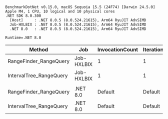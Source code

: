 ```

BenchmarkDotNet v0.15.0, macOS Sequoia 15.5 (24F74) [Darwin 24.5.0]
Apple M4, 1 CPU, 10 logical and 10 physical cores
.NET SDK 8.0.300
  [Host]     : .NET 8.0.5 (8.0.524.21615), Arm64 RyuJIT AdvSIMD
  Job-HXLBIX : .NET 8.0.5 (8.0.524.21615), Arm64 RyuJIT AdvSIMD
  .NET 8.0   : .NET 8.0.5 (8.0.524.21615), Arm64 RyuJIT AdvSIMD

Runtime=.NET 8.0  

```
| Method                  | Job        | InvocationCount | IterationCount | LaunchCount | UnrollFactor | WarmupCount | Mean      | Error     | StdDev    | Ratio |
|------------------------ |----------- |---------------- |--------------- |------------ |------------- |------------ |----------:|----------:|----------:|------:|
| RangeFinder_RangeQuery  | Job-HXLBIX | 1               | 1              | 1           | 1            | 1           | 76.001 μs |        NA | 0.0000 μs |  0.80 |
| IntervalTree_RangeQuery | Job-HXLBIX | 1               | 1              | 1           | 1            | 1           | 94.771 μs |        NA | 0.0000 μs |  1.00 |
|                         |            |                 |                |             |              |             |           |           |           |       |
| RangeFinder_RangeQuery  | .NET 8.0   | Default         | Default        | Default     | 16           | Default     |  2.055 μs | 0.0033 μs | 0.0031 μs |  0.12 |
| IntervalTree_RangeQuery | .NET 8.0   | Default         | Default        | Default     | 16           | Default     | 16.986 μs | 0.1453 μs | 0.1213 μs |  1.00 |
